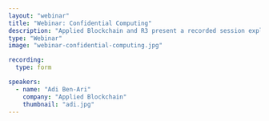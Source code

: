 ```yaml
---
layout: "webinar"
title: "Webinar: Confidential Computing"
description: "Applied Blockchain and R3 present a recorded session explaining the potential of confidential computing."
type: "Webinar"
image: "webinar-confidential-computing.jpg"

recording: 
  type: form

speakers:
  - name: "Adi Ben-Ari"
    company: "Applied Blockchain"
    thumbnail: "adi.jpg"
---
```


<div class="pipedriveWebForms" data-pd-webforms="https://webforms.pipedrive.com/f/1wDI9Un5qWmezVI8nieMR7aZNfY8SbSaEnWSa3UYuWQdYEsuyJs9razpRoVy2jo6n">
  <script src="https://webforms.pipedrive.com/f/loader"></script>
</div>
